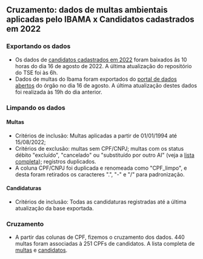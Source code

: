 ## Cruzamento: dados de multas ambientais aplicadas pelo IBAMA x Candidatos cadastrados em 2022
### Exportando os dados
* Os dados de [candidatos cadastrados em 2022](https://dadosabertos.tse.jus.br/dataset/candidatos-2022/resource/435145fd-bc9d-446a-ac9d-273f585a0bb9) foram baixados âs 10 horas do dia 16 de agosto de 2022. A última atualização do repositório do TSE foi às 6h.
* Dados de multas do Ibama foram exportados do [portal de dados abertos](https://dadosabertos.ibama.gov.br/dataset/multas-ambientais-distribuidas-por-bens-tutelados) do órgão no dia 16 de agosto. A última atualização destes dados foi realizada às 19h do dia anterior.

### Limpando os dados
#### Multas
* Critérios de inclusão: Multas aplicadas a partir de 01/01/1994 até 15/08/2022;
* Critérios de exclusão: multas sem CPF/CNPJ; multas com os status débito "excluído", "cancelado" ou "substituído por outro AI" (veja a [lista completa](https://github.com/apublica/candidatos_multados-2022/blob/main/situacao_debito.csv)); registros duplicados.
* A coluna CPF/CNPJ foi duplicada e renomeada como "CPF_limpo", e desta foram retirados os caracteres ".", "-" e "/" para padronização.

#### Candidaturas
* Critérios de inclusão: Todas as candidaturas registradas até a última atualização da base exportada.

### Cruzamento
* A partir das colunas de CPF, fizemos o cruzamento dos dados. 440 multas foram associadas à 251 CPFs de candidatos. A lista completa de [multas](https://github.com/apublica/candidatos_multados-2022/blob/main/multas.csv) e [candidatos](https://github.com/apublica/candidatos_multados-2022/blob/main/candidatos_multados.csv).
